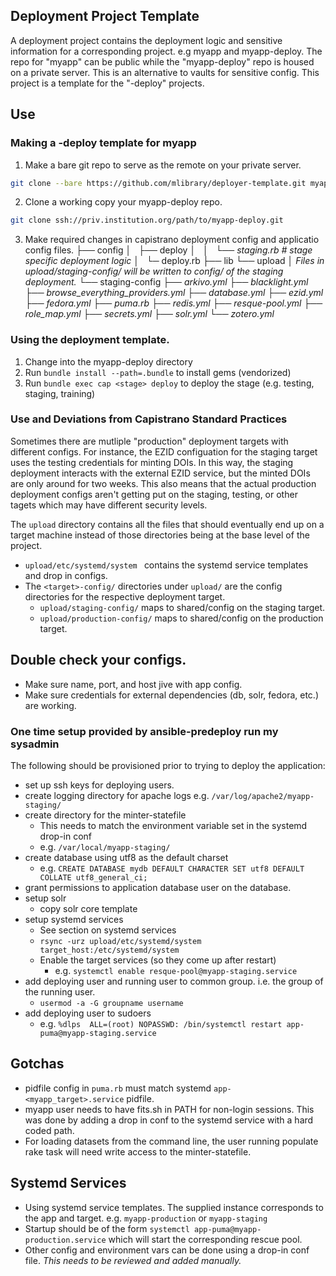 ## Deployment Project Template
A deployment project contains the deployment logic and sensitive information for a corresponding project.  e.g myapp and myapp-deploy.
The repo for "myapp" can be public while the "myapp-deploy" repo is housed on a private server.  This is an alternative to vaults for sensitive config.
This project is a template for the "-deploy" projects.

## Use
### Making a -deploy template for myapp
1. Make a bare git repo to serve as the remote on your private server.
```sh
git clone --bare https://github.com/mlibrary/deployer-template.git myapp-deploy.git
```
2. Clone a working copy your myapp-deploy repo. 
```sh
git clone ssh://priv.institution.org/path/to/myapp-deploy.git
```
3. Make required changes in capistrano deployment config and applicatio config files.
├── config
│   ├── deploy
│   │   └── *staging.rb    # stage specific deployment logic*
│   └─ deploy.rb
├── lib
└── upload
    │
_Files in upload/staging-config/ will be written to config/ of the staging deployment._
    └── staging-config
        ├── *arkivo.yml*
        ├── *blacklight.yml*
        ├── *browse_everything_providers.yml*
        ├── *database.yml*
        ├── *ezid.yml*
        ├── *fedora.yml*
        ├── *puma.rb*
        ├── *redis.yml*
        ├── *resque-pool.yml*
        ├── *role_map.yml*
        ├── *secrets.yml*
        ├── *solr.yml*
        └── *zotero.yml*

### Using the deployment template.
1. Change into the myapp-deploy directory
2. Run `bundle install --path=.bundle` to install gems (vendorized)
3. Run `bundle exec cap <stage> deploy` to deploy the stage (e.g. testing, staging, training)

### Use and Deviations from Capistrano Standard Practices
Sometimes there are mutliple "production" deployment targets with different configs. For instance, the EZID configuation for the staging target uses the testing credentials
for minting DOIs.  In this way, the staging deployment interacts with the external EZID service, but the minted DOIs are only around for two weeks.
This also means that the actual production deployment configs aren't getting put on the staging, testing, or other tagets which may have different security levels.

The `upload` directory contains all the files that should eventually end up on a target machine instead of those directories being at the base level of the project. 

* `upload/etc/systemd/system ` contains the systemd service templates and drop in configs.
* The `<target>-config/` directories under `upload/` are the config directories for the respective deployment target.
  * `upload/staging-config/` maps to shared/config on the staging target.
  * `upload/production-config/` maps to shared/config on the production target.
  
## Double check your configs.
* Make sure name, port, and host jive with app config.
* Make sure credentials for external dependencies (db, solr, fedora, etc.) are working.

### One time setup provided by ansible-predeploy run my sysadmin
The following should be provisioned prior to trying to deploy the application:
* set up ssh keys for deploying users.
* create logging directory for apache logs e.g. `/var/log/apache2/myapp-staging/`
* create directory for the minter-statefile
  * This needs to match the environment variable set in the systemd drop-in conf
  * e.g. `/var/local/myapp-staging/`
* create database using utf8 as the default charset
  * e.g. `CREATE DATABASE mydb DEFAULT CHARACTER SET utf8 DEFAULT COLLATE utf8_general_ci;`
* grant permissions to application database user on the database.
* setup solr
  * copy solr core template
* setup systemd services
  * See section on systemd services
  * `rsync -urz upload/etc/systemd/system target_host:/etc/systemd/system`
  * Enable the target services (so they come up after restart)
    * e.g. `systemctl enable resque-pool@myapp-staging.service`
* add deploying user and running user to common group.  i.e. the group of the running user.
  * `usermod -a -G groupname username`
* add deploying user to sudoers
  * e.g. `%dlps  ALL=(root) NOPASSWD: /bin/systemctl restart app-puma@myapp-staging.service`

## Gotchas
* pidfile config in `puma.rb` must match systemd `app-<myapp_target>.service` pidfile.
* myapp user needs to have fits.sh in PATH for non-login sessions. This was done by adding a drop in conf to the systemd service with a hard coded path.
* For loading datasets from the command line, the user running populate rake task will need write access to the minter-statefile.

## Systemd Services
* Using systemd service templates. The supplied instance corresponds to the app and target. e.g. `myapp-production` or `myapp-staging`
* Startup should be of the form `systemctl app-puma@myapp-production.service` which will start the corresponding rescue pool.
* Other config and environment vars can be done using a drop-in conf file. *This needs to be reviewed and added manually.*
